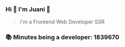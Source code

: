 ### Hi 👋 I&#39;m Juani 🦁

> I&#39;m a Frontend Web Developer SSR

### 📚 Minutes being a developer: 1839670
